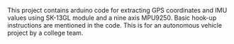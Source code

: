 This project contains arduino code for extracting GPS coordinates and IMU values using SK-13GL module and a nine axis MPU9250.
Basic hook-up instructions are mentioned in the code. This is for an autonomous vehicle project by a college team. 
